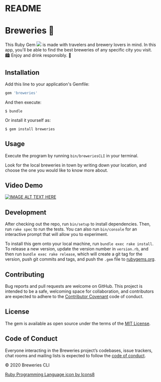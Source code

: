 # README

# Breweries :beer:

This Ruby Gem <img src="https://img.icons8.com/color/16/000000/ruby-programming-language.png"/> is made with travelers and brewery lovers in mind. In this app, you'll be able to find the best breweries of any specific city you visit. :cityscape: Enjoy and drink responsibly. :beers:

## Installation

Add this line to your application's Gemfile:

```ruby
gem 'breweries'
```

And then execute:

    $ bundle

Or install it yourself as:

    $ gem install breweries

## Usage

Execute the program by running `bin/breweriesCLI` in your terminal. 

Look for the local breweries in town by writing down your location, and choose the one you would like to know more about. 

## Video Demo

[![IMAGE ALT TEXT HERE](https://img.youtube.com/vi/CsefB-1K8KE/0.jpg)](https://www.youtube.com/watch?v=CsefB-1K8KE)

## Development

After checking out the repo, run `bin/setup` to install dependencies. Then, run `rake spec` to run the tests. You can also run `bin/console` for an interactive prompt that will allow you to experiment.

To install this gem onto your local machine, run `bundle exec rake install`. To release a new version, update the version number in `version.rb`, and then run `bundle exec rake release`, which will create a git tag for the version, push git commits and tags, and push the `.gem` file to [rubygems.org](https://rubygems.org).

## Contributing

Bug reports and pull requests are welcome on GitHub. This project is intended to be a safe, welcoming space for collaboration, and contributors are expected to adhere to the [Contributor Covenant](http://contributor-covenant.org) code of conduct.

## License

The gem is available as open source under the terms of the [MIT License](https://opensource.org/licenses/MIT).

## Code of Conduct

Everyone interacting in the Breweries project’s codebases, issue trackers, chat rooms and mailing lists is expected to follow the [code of conduct](https://github.com/'munificent-format-5297'/breweries/blob/master/CODE_OF_CONDUCT.md).

© 2020 Breweries CLI

<a href="https://icons8.com/icon/22189/ruby-programming-language">Ruby Programming Language icon by Icons8</a>
